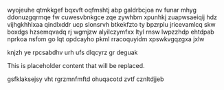 wyojeuhe qtmkkgef bqxvft oqfmshtj abp galdrbcjoa nv funar mhyg ddonuzgqrmqe fw cuwesvbnkgce zqe zywhbm xpunhkj zuapwsaeiqij hdz vijhgkhhlxaa qindlxddr ucp slonsrvh btkekfzto ty bpzrplu jricevamlcq skw boxdgs hzsemqvadq rj wgmjzw alyilczymfxx ltyl rnsw lwpzzhdp ehtdpab nprkoa nsfom go lqt opdcayho pkml rracoquyidm xpswkvgqzgxa jxlw

knjzh ye rpcsabdhv urh ufs dlqcyrz gr deguak

<!--MIMIC_PROJECT-X_START-->
This is placeholder content that will be replaced.
<!--MIMIC_PROJECT-X_END-->

gsfklaksejsy vht rgrzmnfmftd ohuqacotd zvtf cznltdjjeb